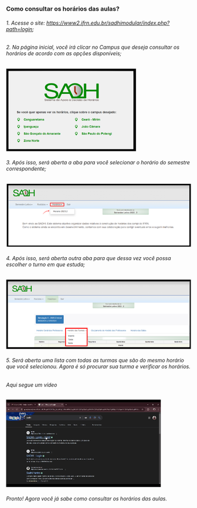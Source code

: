 ### Como consultar os horários das aulas?
###### 1. Acesse o site: https://www2.ifrn.edu.br/sadhimodular/index.php?path=login;
###### 2. Na página inicial, você irá clicar no Campus que deseja consultar os horários de acordo com as opções disponíveis;

![Imagem 1](<horario1.png>)

###### 3. Após isso, será aberta a aba para você selecionar o horário do semestre correspondente;

![Imagem 2](<horario2.png>)

###### 4. Após isso, será aberta outra aba para que dessa vez você possa escolher o turno em que estuda;

![Imagem 3](<horario3.png>)

###### 5. Será aberta uma lista com todas as turmas que são do mesmo horário que você selecionou. Agora é só procurar sua turma e verificar os horários.

###### Aqui segue um vídeo
![Aqui segue um gif](<horarios.gif>)

###### Pronto! Agora você já sabe como consultar os horários das aulas.


